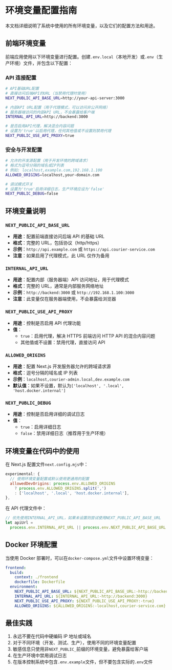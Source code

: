 # 环境变量配置指南

本文档详细说明了系统中使用的所有环境变量，以及它们的配置方法和用途。

## 前端环境变量

前端应用使用以下环境变量进行配置。创建`.env.local`（本地开发）或`.env`（生产环境）文件，并包含以下配置：

### API 连接配置

```bash
# API基础URL配置
# 直接访问后端API的URL（当禁用代理时使用）
NEXT_PUBLIC_API_BASE_URL=http://your-api-server:3000

# 内部API URL配置（用于代理模式，可以访问非公开网络）
# 服务器端访问的内部API URL，不会暴露给客户端
INTERNAL_API_URL=http://backend:3000

# 是否启用API代理，解决混合内容问题
# 设置为'true'以启用代理，任何其他值或不设置则禁用代理
NEXT_PUBLIC_USE_API_PROXY=true
```

### 安全与开发配置

```bash
# 允许的开发源配置（用于开发环境的跨域请求）
# 格式为逗号分隔的域名或IP列表
# 例如: localhost,example.com,192.168.1.100
ALLOWED_ORIGINS=localhost,your-domain.com

# 调试模式开关
# 设置为'true'启用详细日志，生产环境应设为'false'
NEXT_PUBLIC_DEBUG=false
```

## 环境变量说明

### `NEXT_PUBLIC_API_BASE_URL`

- **用途**：配置前端直接访问后端 API 的基础 URL
- **格式**：完整的 URL，包括协议（http/https）
- **示例**：`http://api.example.com` 或 `https://api.courier-service.com`
- **注意**：如果启用了代理模式，此 URL 仅作为备用

### `INTERNAL_API_URL`

- **用途**：配置内部（服务器端）API 访问地址，用于代理模式
- **格式**：完整的 URL，通常是内部服务网络地址
- **示例**：`http://backend:3000` 或 `http://192.168.1.100:3000`
- **注意**：此变量仅在服务器端使用，不会暴露给浏览器

### `NEXT_PUBLIC_USE_API_PROXY`

- **用途**：控制是否启用 API 代理功能
- **值**：
  - `true`：启用代理，解决 HTTPS 前端访问 HTTP API 的混合内容问题
  - 其他值或不设置：禁用代理，直接访问 API

### `ALLOWED_ORIGINS`

- **用途**：配置 Next.js 开发服务器允许的跨域请求源
- **格式**：逗号分隔的域名或 IP 列表
- **示例**：`localhost,courier-admin.local,dev.example.com`
- **默认值**：如果不设置，默认为`['localhost', '.local', 'host.docker.internal']`

### `NEXT_PUBLIC_DEBUG`

- **用途**：控制是否启用详细的调试日志
- **值**：
  - `true`：启用详细日志
  - `false`：禁用详细日志（推荐用于生产环境）

## 环境变量在代码中的使用

在 Next.js 配置文件`next.config.mjs`中：

```javascript
experimental: {
  // 使用环境变量配置或默认使用更通用的配置
  allowedDevOrigins: process.env.ALLOWED_ORIGINS
    ? process.env.ALLOWED_ORIGINS.split(',')
    : ['localhost', '.local', 'host.docker.internal'],
},
```

在 API 代理文件中：

```javascript
// 优先使用INTERNAL_API_URL，如果未设置则尝试使用NEXT_PUBLIC_API_BASE_URL
let apiUrl =
  process.env.INTERNAL_API_URL || process.env.NEXT_PUBLIC_API_BASE_URL || "";
```

## Docker 环境配置

当使用 Docker 部署时，可以在`docker-compose.yml`文件中设置环境变量：

```yaml
frontend:
  build:
    context: ./frontend
    dockerfile: Dockerfile
  environment:
    NEXT_PUBLIC_API_BASE_URL: ${NEXT_PUBLIC_API_BASE_URL:-http://backend:3000}
    INTERNAL_API_URL: ${INTERNAL_API_URL:-http://backend:3000}
    NEXT_PUBLIC_USE_API_PROXY: ${NEXT_PUBLIC_USE_API_PROXY:-true}
    ALLOWED_ORIGINS: ${ALLOWED_ORIGINS:-localhost,courier-service.com}
```

## 最佳实践

1. 永远不要在代码中硬编码 IP 地址或域名
2. 对于不同环境（开发、测试、生产），使用不同的环境变量配置
3. 敏感信息只使用非`NEXT_PUBLIC_`前缀的环境变量，避免暴露给客户端
4. 在生产环境中禁用调试日志
5. 在版本控制系统中包含`.env.example`文件，但不要包含实际的`.env`文件
